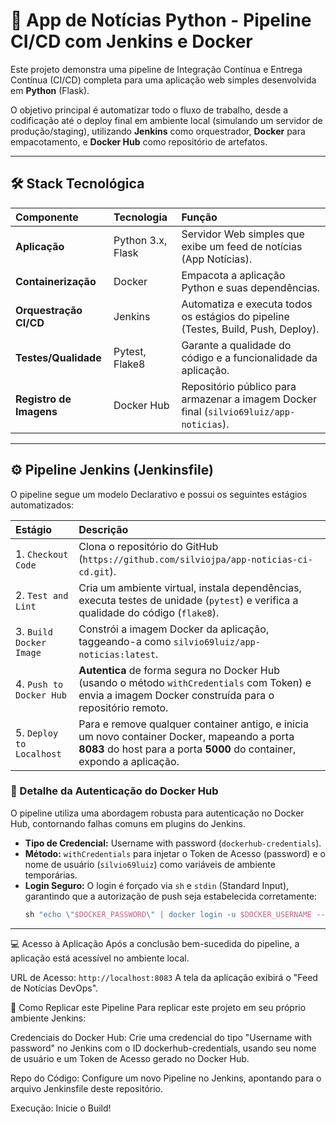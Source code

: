 # 🚀 App de Notícias Python - Pipeline CI/CD com Jenkins e Docker

Este projeto demonstra uma pipeline de Integração Contínua e Entrega Contínua (CI/CD) completa para uma aplicação web simples desenvolvida em **Python** (Flask).

O objetivo principal é automatizar todo o fluxo de trabalho, desde a codificação até o deploy final em ambiente local (simulando um servidor de produção/staging), utilizando **Jenkins** como orquestrador, **Docker** para empacotamento, e **Docker Hub** como repositório de artefatos.

---

## 🛠️ Stack Tecnológica

| Componente | Tecnologia | Função |
| :--- | :--- | :--- |
| **Aplicação** | Python 3.x, Flask | Servidor Web simples que exibe um feed de notícias (App Notícias). |
| **Containerização** | Docker | Empacota a aplicação Python e suas dependências. |
| **Orquestração CI/CD** | Jenkins | Automatiza e executa todos os estágios do pipeline (Testes, Build, Push, Deploy). |
| **Testes/Qualidade** | Pytest, Flake8 | Garante a qualidade do código e a funcionalidade da aplicação. |
| **Registro de Imagens**| Docker Hub | Repositório público para armazenar a imagem Docker final (`silvio69luiz/app-noticias`). |

---

## ⚙️ Pipeline Jenkins (Jenkinsfile)

O pipeline segue um modelo Declarativo e possui os seguintes estágios automatizados:

| Estágio | Descrição |
| :--- | :--- |
| 1. `Checkout Code` | Clona o repositório do GitHub (`https://github.com/silviojpa/app-noticias-ci-cd.git`). |
| 2. `Test and Lint` | Cria um ambiente virtual, instala dependências, executa testes de unidade (`pytest`) e verifica a qualidade do código (`flake8`). |
| 3. `Build Docker Image` | Constrói a imagem Docker da aplicação, taggeando-a como `silvio69luiz/app-noticias:latest`. |
| 4. `Push to Docker Hub` | **Autentica** de forma segura no Docker Hub (usando o método `withCredentials` com Token) e envia a imagem Docker construída para o repositório remoto. |
| 5. `Deploy to Localhost` | Para e remove qualquer container antigo, e inicia um novo container Docker, mapeando a porta **8083** do host para a porta **5000** do container, expondo a aplicação. |

### 🔑 Detalhe da Autenticação do Docker Hub

O pipeline utiliza uma abordagem robusta para autenticação no Docker Hub, contornando falhas comuns em plugins do Jenkins.

- **Tipo de Credencial:** Username with password (`dockerhub-credentials`).
- **Método:** `withCredentials` para injetar o Token de Acesso (password) e o nome de usuário (`silvio69luiz`) como variáveis de ambiente temporárias.
- **Login Seguro:** O login é forçado via `sh` e `stdin` (Standard Input), garantindo que a autorização de push seja estabelecida corretamente:
  ```groovy
  sh "echo \"$DOCKER_PASSWORD\" | docker login -u $DOCKER_USERNAME --password-stdin docker.io"
_____________________________________________________________________

💻 Acesso à Aplicação
Após a conclusão bem-sucedida do pipeline, a aplicação está acessível no ambiente local.

URL de Acesso:
``http://localhost:8083``
A tela da aplicação exibirá o "Feed de Notícias DevOps".

📝 Como Replicar este Pipeline
Para replicar este projeto em seu próprio ambiente Jenkins:

Credenciais do Docker Hub: Crie uma credencial do tipo "Username with password" no Jenkins com o ID dockerhub-credentials, usando seu nome de usuário e um Token de Acesso gerado no Docker Hub.

Repo do Código: Configure um novo Pipeline no Jenkins, apontando para o arquivo Jenkinsfile deste repositório.

Execução: Inicie o Build!
  
